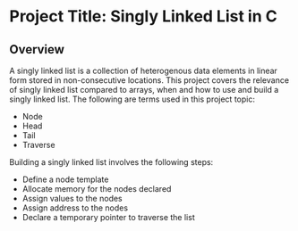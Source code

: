 # Project Title: Singly Linked List in C

## Overview

A singly linked list is a collection of heterogenous data elements in linear form stored in non-consecutive locations. This project covers the relevance of singly linked list compared to arrays, when and how to use and build a singly linked list. The following are terms used in this project topic:
- Node
- Head
- Tail
- Traverse

Building a singly linked list involves the following steps:
- Define a node template
- Allocate memory for the nodes declared
- Assign values to the nodes
- Assign address to the nodes
- Declare a temporary pointer to traverse the list
